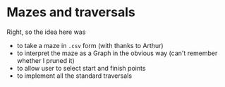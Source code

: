 # Mazes and traversals

Right, so the idea here was

- to take a maze in `.csv` form (with thanks to Arthur)
- to interpret the maze as a Graph in the obvious way (can't remember whether I pruned it)
- to allow user to select start and finish points
- to implement all the standard traversals
